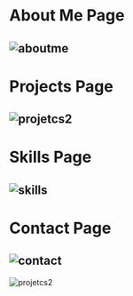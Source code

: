 # About Me Page
## ![aboutme](https://github.com/user-attachments/assets/f976ede1-ef1e-4239-bf8e-e64934c0e42a)

# Projects Page
## ![projetcs2](https://github.com/user-attachments/assets/1ebc1a7f-1b96-4399-b014-1562a853c536)



# Skills Page
## ![skills](https://github.com/user-attachments/assets/f3a5ee2f-2bf4-4382-84a4-6d39bb721e83)



# Contact Page 
## ![contact](https://github.com/user-attachments/assets/c1af7dee-699a-4896-ab2c-f328cf7c0132)

![projetcs2](https://github.com/user-attachments/assets/53990ee7-9b65-4e44-89be-cf323c9d8b9d)
